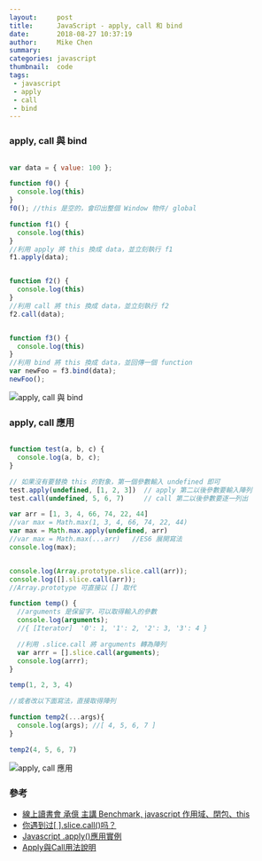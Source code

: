 ```yaml
---
layout:     post
title:      JavaScript - apply, call 和 bind
date:       2018-08-27 10:37:19
author:     Mike Chen
summary:    
categories: javascript
thumbnail:  code
tags:
 - javascript
 - apply
 - call
 - bind
---
```





### apply, call 與 bind

```js

var data = { value: 100 };

function f0() {
  console.log(this)
}
f0(); //this 是空的，會印出整個 Window 物件/ global

function f1() {
  console.log(this)
}
//利用 apply 將 this 換成 data，並立刻執行 f1
f1.apply(data);


function f2() {
  console.log(this)
}
//利用 call 將 this 換成 data，並立刻執行 f2
f2.call(data);


function f3() {
  console.log(this)
}
//利用 bind 將 this 換成 data，並回傳一個 function
var newFoo = f3.bind(data);
newFoo();
```

![apply, call 與 bind](https://i.imgur.com/Qgy2Sxb.png)


### apply, call 應用

```js

function test(a, b, c) {
  console.log(a, b, c);
}

// 如果沒有要替換 this 的對象，第一個參數輸入 undefined 即可
test.apply(undefined, [1, 2, 3])  // apply 第二以後參數要輸入陣列
test.call(undefined, 5, 6, 7)     // call 第二以後參數要逐一列出

var arr = [1, 3, 4, 66, 74, 22, 44]
//var max = Math.max(1, 3, 4, 66, 74, 22, 44)
var max = Math.max.apply(undefined, arr)
//var max = Math.max(...arr)   //ES6 展開寫法
console.log(max);


console.log(Array.prototype.slice.call(arr));
console.log([].slice.call(arr));
//Array.prototype 可直接以 [] 取代

function temp() {
  //arguments 是保留字，可以取得輸入的參數
  console.log(arguments);
  //{ [Iterator]  '0': 1, '1': 2, '2': 3, '3': 4 }​​​​​

  //利用 .slice.call 將 arguments 轉為陣列
  var arrr = [].slice.call(arguments);
  console.log(arrr);
}

temp(1, 2, 3, 4)

//或者改以下面寫法，直接取得陣列

function temp2(...args){
  console.log(args); //​​​​​[ 4, 5, 6, 7 ]​​​​​
}

temp2(4, 5, 6, 7)
```

![apply, call 應用](https://i.imgur.com/RhnV1DK.png)

### 參考
* [線上讀書會 承億 主講 Benchmark, javascript 作用域、閉包、this](https://www.youtube.com/watch?v=14hNN6veRjc)
* [你遇到过[ ].slice.call()吗？](https://www.jianshu.com/p/ae57baecc57d)
* [Javascript .apply()應用實例](http://blog.darkthread.net/blogs/darkthreadtw/archive/2009/04/10/js-func-apply.aspx)
* [Apply與Call用法說明](https://dotblogs.com.tw/lastsecret/2010/11/30/19826)